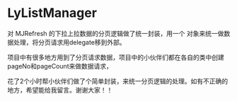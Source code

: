 # LyListManager
对 MJRefresh 的下拉上拉数据的分页逻辑做了统一封装，用一个  对象来统一做数据处理，将分页请求用delegate移到外部。

项目中有很多地方用到了分页请求数据，项目中的小伙伴们都在各自的类中创建pageNo和pageCount来做数据请求，

花了2个小时帮小伙伴们做了个简单封装，来统一分页逻辑的处理。如有不正确的地方，希望能给我留言。谢谢大家！！
